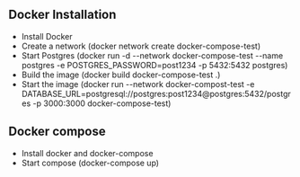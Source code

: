 
## Docker Installation
  - Install Docker
  - Create a network (docker network create docker-compose-test)
  - Start Postgres (docker run -d --network docker-compose-test --name postgres -e POSTGRES_PASSWORD=post1234 -p 5432:5432 postgres)
  - Build the image (docker build docker-compose-test .)
  - Start the image (docker run --network docker-compost-test -e DATABASE_URL=postgresql://postgres:post1234@postgres:5432/postgres -p 3000:3000 docker-compose-test)


## Docker compose
 - Install docker and docker-compose
 - Start compose (docker-compose up)
